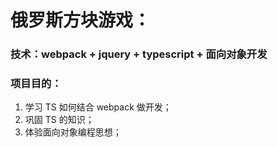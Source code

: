 # 俄罗斯方块游戏：
### 技术：webpack + jquery + typescript + 面向对象开发
### 项目目的：
1. 学习 TS 如何结合 webpack 做开发；
2. 巩固 TS 的知识；
3. 体验面向对象编程思想；